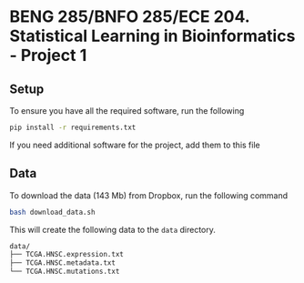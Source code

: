 # BENG 285/BNFO 285/ECE 204. Statistical Learning in Bioinformatics - Project 1

## Setup

To ensure you have all the required software, run the following

```bash
pip install -r requirements.txt
```

If you need additional software for the project, add them to this file

## Data

To download the data (143 Mb) from Dropbox, run the following command

```bash
bash download_data.sh
```

This will create the following data to the `data` directory.

```bash
data/
├── TCGA.HNSC.expression.txt
├── TCGA.HNSC.metadata.txt
└── TCGA.HNSC.mutations.txt
```
